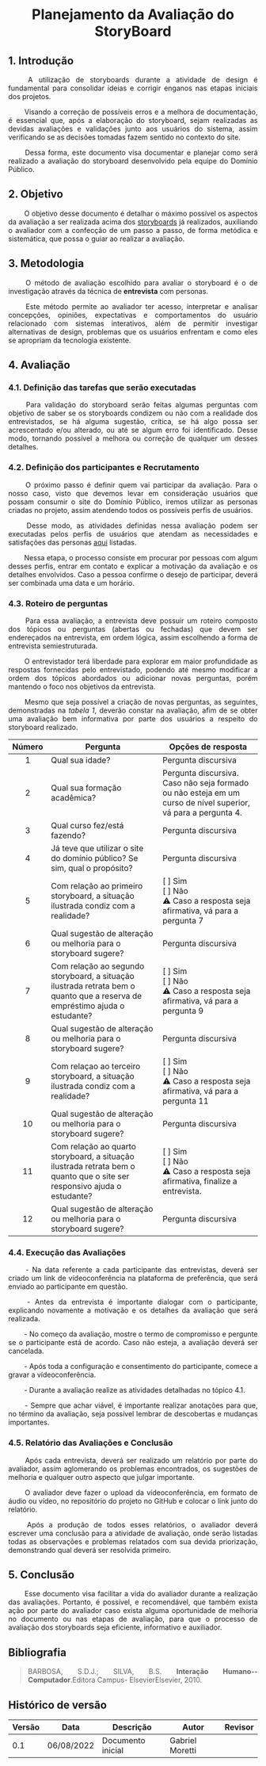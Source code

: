 # <center> Planejamento da Avaliação do StoryBoard

<div align="justify">

## 1. Introdução

&emsp;&emsp; A utilização de storyboards durante a atividade de design é fundamental para consolidar ideias e corrigir enganos nas etapas iniciais dos projetos.

&emsp;&emsp; Visando a correção de possíveis erros e a melhora de documentação, é essencial que, após a elaboração do storyboard, sejam realizadas as devidas avaliações e validações junto aos usuários do sistema, assim verificando se as decisões tomadas fazem sentido no contexto do site.

&emsp;&emsp; Dessa forma, este documento visa documentar e planejar como será realizado a avaliação do storyboard desenvolvido pela equipe do Domínio Público.

## 2. Objetivo

&emsp;&emsp; O objetivo desse documento é detalhar o máximo possível os aspectos da avaliação a ser realizada acima dos [storyboards](../Fase1/storyboard.md) já realizados, auxiliando o avaliador com a confecção de um passo a passo, de forma metódica e sistemática, que possa o guiar ao realizar a avaliação.

## 3. Metodologia

&emsp;&emsp; O método de avaliação escolhido para avaliar o storyboard é o de investigação através da técnica de **entrevista** com personas.

&emsp;&emsp; Este método permite ao avaliador ter acesso, interpretar e analisar concepções, opiniões, expectativas e comportamentos do usuário relacionado com sistemas interativos, além de permitir investigar alternativas de design, problemas que os usuários enfrentam e como eles se apropriam da tecnologia existente.

## 4. Avaliação

### 4.1. Definição das tarefas que serão executadas

&emsp;&emsp; Para validação do storyboard serão feitas algumas perguntas com objetivo de saber se os storyboards condizem ou não com a realidade dos entrevistados, se há alguma sugestão, crítica, se há algo possa ser acrescentado e/ou alterado, ou até se algum erro foi identificado. Desse modo, tornando possível a melhora ou correção de qualquer um desses detalhes.

### 4.2. Definição dos participantes e Recrutamento

&emsp;&emsp; O próximo passo é definir quem vai participar da avaliação. Para o nosso caso, visto que devemos levar em consideração usuários que possam consumir o site do Domínio Público, iremos utilizar as personas criadas no projeto, assim atendendo todos os possíveis perfis de usuários.

&emsp;&emsp; Desse modo, as atividades definidas nessa avaliação podem ser executadas pelos perfis de usuários que atendam as necessidades e satisfações das personas [aqui](../../analiseRequisitos/personas.md) listadas.

&emsp;&emsp; Nessa etapa, o processo consiste em procurar por pessoas com algum desses perfis, entrar em contato e explicar a motivação da avaliação e os detalhes envolvidos. Caso a pessoa confirme o desejo de participar, deverá ser combinada uma data e um horário.

### 4.3. Roteiro de perguntas

&emsp;&emsp;  Para essa avaliação, a entrevista deve possuir um roteiro composto dos tópicos ou perguntas (abertas ou fechadas) que devem ser endereçados na entrevista, em ordem lógica, assim escolhendo a forma de entrevista semiestruturada.

&emsp;&emsp; O entrevistador terá liberdade para explorar em maior profundidade as respostas fornecidas pelo entrevistado, podendo até mesmo modificar a ordem dos tópicos abordados ou adicionar novas perguntas, porém mantendo o foco nos objetivos da entrevista.

&emsp;&emsp; Mesmo que seja possível a criação de novas perguntas, as seguintes, demonstradas na _tabela 1_, deverão constar na avaliação, afim de se obter uma avaliação bem informativa por parte dos usuários a respeito do storyboard realizado.

| Número | <center>Pergunta | <center>Opções de resposta |
|:---:|:----------|:-------------------|
| 1 | Qual sua idade? | Pergunta discursiva |
| 2 | Qual sua formação acadêmica? | Pergunta discursiva. Caso não seja formado ou não esteja em um curso de nível superior, vá para a pergunta 4. |
| 3 | Qual curso fez/está fazendo? | Pergunta discursiva |
| 4 | Já teve que utilizar o site do domínio público? Se sim, qual o propósito? | Pergunta discursiva | 
| 5 | Com relação ao primeiro storyboard, a situação ilustrada condiz com a realidade? | [ ] Sim<br>[ ] Não<br>⚠️ Caso a resposta seja afirmativa, vá para a pergunta 7 |
| 6 | Qual sugestão de alteração ou melhoria para o storyboard sugere? | Pergunta discursiva |
| 7 | Com relação ao segundo storyboard, a situação ilustrada retrata bem o quanto que a reserva de empréstimo ajuda o estudante? | [ ] Sim<br>[ ] Não<br>⚠️ Caso a resposta seja afirmativa, vá para a pergunta 9 |
| 8 | Qual sugestão de alteração ou melhoria para o storyboard sugere? | Pergunta discursiva |
| 9 | Com relaçao ao terceiro storyboard, a situação ilustrada condiz com a realidade? | [ ] Sim<br>[ ] Não<br>⚠️ Caso a resposta seja afirmativa, vá para a pergunta 11 |
| 10 | Qual sugestão de alteração ou melhoria para o storyboard sugere? | Pergunta discursiva |
| 11 | Com relação ao quarto storyboard, a situação ilustrada retrata bem o quanto que o site ser responsivo ajuda o estudante? | [ ] Sim<br>[ ] Não<br>⚠️ Caso a resposta seja afirmativa, finalize a entrevista. |
| 12 | Qual sugestão de alteração ou melhoria para o storyboard sugere? | Pergunta discursiva |

### 4.4. Execução das Avaliações

&emsp;&emsp; - Na data referente a cada participante das entrevistas, deverá ser criado um link de vídeoconferência na plataforma de preferência, que será enviado ao participante em questão.

&emsp;&emsp; - Antes da entrevista é importante dialogar com o participante, explicando novamente a motivação e os detalhes da avaliação que será realizada.

&emsp;&emsp; - No começo da avaliação, mostre o termo de compromisso e pergunte se o participante está de acordo. Caso não esteja, a avaliação deverá ser cancelada.

&emsp;&emsp; - Após toda a configuração e consentimento do participante, comece a gravar a vídeoconferência.

&emsp;&emsp; - Durante a avaliação realize as atividades detalhadas no tópico 4.1.

&emsp;&emsp; - Sempre que achar viável, é importante realizar anotações para que, no término da avaliação, seja possível lembrar de descobertas e mudanças importantes.

### 4.5. Relatório das Avaliações e Conclusão

&emsp;&emsp; Após cada entrevista, deverá ser realizado um relatório por parte do avaliador, assim aglomerando os problemas encontrados, os sugestões de melhoria e qualquer outro aspecto que julgar importante.

&emsp;&emsp; O avaliador deve fazer o upload da vídeoconferência, em formato de áudio ou vídeo, no repositório do projeto no GitHub e colocar o link junto do relatório.

&emsp;&emsp; Após a produção de todos esses relatórios, o avaliador deverá escrever uma conclusão para a atividade de avaliação, onde serão listadas todas as observações e problemas relatados com sua devida priorização, demonstrando qual deverá ser resolvida primeiro.

## 5. Conclusão

&emsp;&emsp; Esse documento visa facilitar a vida do avaliador durante a realização das avaliações. Portanto, é possível, e recomendável, que também exista ação por parte do avaliador caso exista alguma oportunidade de melhoria no documento ou nas etapas de avaliação, para que o processo de avaliação dos storyboards seja eficiente, informativo e auxiliador.

## Bibliografia

>BARBOSA, S.D.J.; SILVA, B.S. **Interação Humano--Computador**.Editora Campus- ElsevierElsevier, 2010.

## Histórico de versão

| Versão | Data       | Descrição                                 | Autor        | Revisor   |
| ------ | ---------- | ----------------------------------------- | ------------ | --------- |
| 0.1    | 06/08/2022 | Documento inicial                         | Gabriel Moretti  |  |

</div>
